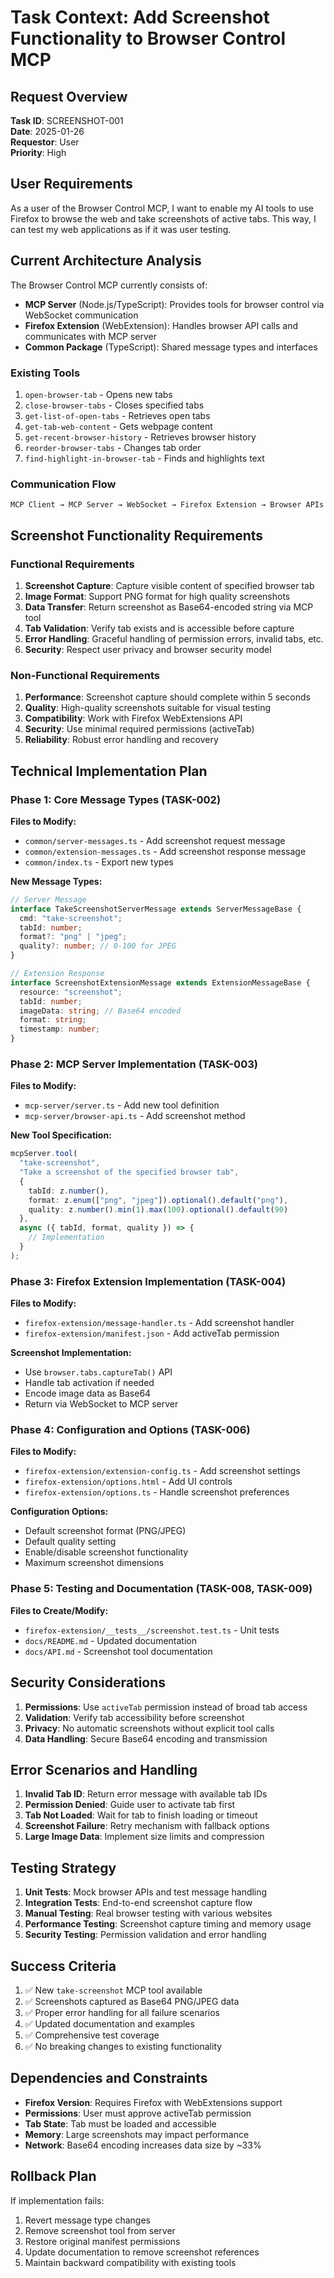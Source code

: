 # Task Context: Add Screenshot Functionality to Browser Control MCP

## Request Overview
**Task ID**: SCREENSHOT-001  
**Date**: 2025-01-26  
**Requestor**: User  
**Priority**: High  

## User Requirements
As a user of the Browser Control MCP, I want to enable my AI tools to use Firefox to browse the web and take screenshots of active tabs. This way, I can test my web applications as if it was user testing.

## Current Architecture Analysis
The Browser Control MCP currently consists of:
- **MCP Server** (Node.js/TypeScript): Provides tools for browser control via WebSocket communication
- **Firefox Extension** (WebExtension): Handles browser API calls and communicates with MCP server
- **Common Package** (TypeScript): Shared message types and interfaces

### Existing Tools
1. `open-browser-tab` - Opens new tabs
2. `close-browser-tabs` - Closes specified tabs  
3. `get-list-of-open-tabs` - Retrieves open tabs
4. `get-tab-web-content` - Gets webpage content
5. `get-recent-browser-history` - Retrieves browser history
6. `reorder-browser-tabs` - Changes tab order
7. `find-highlight-in-browser-tab` - Finds and highlights text

### Communication Flow
```
MCP Client → MCP Server → WebSocket → Firefox Extension → Browser APIs
```

## Screenshot Functionality Requirements

### Functional Requirements
1. **Screenshot Capture**: Capture visible content of specified browser tab
2. **Image Format**: Support PNG format for high quality screenshots
3. **Data Transfer**: Return screenshot as Base64-encoded string via MCP tool
4. **Tab Validation**: Verify tab exists and is accessible before capture
5. **Error Handling**: Graceful handling of permission errors, invalid tabs, etc.
6. **Security**: Respect user privacy and browser security model

### Non-Functional Requirements
1. **Performance**: Screenshot capture should complete within 5 seconds
2. **Quality**: High-quality screenshots suitable for visual testing
3. **Compatibility**: Work with Firefox WebExtensions API
4. **Security**: Use minimal required permissions (activeTab)
5. **Reliability**: Robust error handling and recovery

## Technical Implementation Plan

### Phase 1: Core Message Types (TASK-002)
**Files to Modify:**
- `common/server-messages.ts` - Add screenshot request message
- `common/extension-messages.ts` - Add screenshot response message  
- `common/index.ts` - Export new types

**New Message Types:**
```typescript
// Server Message
interface TakeScreenshotServerMessage extends ServerMessageBase {
  cmd: "take-screenshot";
  tabId: number;
  format?: "png" | "jpeg";
  quality?: number; // 0-100 for JPEG
}

// Extension Response
interface ScreenshotExtensionMessage extends ExtensionMessageBase {
  resource: "screenshot";
  tabId: number;
  imageData: string; // Base64 encoded
  format: string;
  timestamp: number;
}
```

### Phase 2: MCP Server Implementation (TASK-003)
**Files to Modify:**
- `mcp-server/server.ts` - Add new tool definition
- `mcp-server/browser-api.ts` - Add screenshot method

**New Tool Specification:**
```typescript
mcpServer.tool(
  "take-screenshot",
  "Take a screenshot of the specified browser tab",
  { 
    tabId: z.number(),
    format: z.enum(["png", "jpeg"]).optional().default("png"),
    quality: z.number().min(1).max(100).optional().default(90)
  },
  async ({ tabId, format, quality }) => {
    // Implementation
  }
);
```

### Phase 3: Firefox Extension Implementation (TASK-004)
**Files to Modify:**
- `firefox-extension/message-handler.ts` - Add screenshot handler
- `firefox-extension/manifest.json` - Add activeTab permission

**Screenshot Implementation:**
- Use `browser.tabs.captureTab()` API
- Handle tab activation if needed
- Encode image data as Base64
- Return via WebSocket to MCP server

### Phase 4: Configuration and Options (TASK-006)
**Files to Modify:**
- `firefox-extension/extension-config.ts` - Add screenshot settings
- `firefox-extension/options.html` - Add UI controls
- `firefox-extension/options.ts` - Handle screenshot preferences

**Configuration Options:**
- Default screenshot format (PNG/JPEG)
- Default quality setting
- Enable/disable screenshot functionality
- Maximum screenshot dimensions

### Phase 5: Testing and Documentation (TASK-008, TASK-009)
**Files to Create/Modify:**
- `firefox-extension/__tests__/screenshot.test.ts` - Unit tests
- `docs/README.md` - Updated documentation
- `docs/API.md` - Screenshot tool documentation

## Security Considerations
1. **Permissions**: Use `activeTab` permission instead of broad tab access
2. **Validation**: Verify tab accessibility before screenshot
3. **Privacy**: No automatic screenshots without explicit tool calls
4. **Data Handling**: Secure Base64 encoding and transmission

## Error Scenarios and Handling
1. **Invalid Tab ID**: Return error message with available tab IDs
2. **Permission Denied**: Guide user to activate tab first
3. **Tab Not Loaded**: Wait for tab to finish loading or timeout
4. **Screenshot Failure**: Retry mechanism with fallback options
5. **Large Image Data**: Implement size limits and compression

## Testing Strategy
1. **Unit Tests**: Mock browser APIs and test message handling
2. **Integration Tests**: End-to-end screenshot capture flow
3. **Manual Testing**: Real browser testing with various websites
4. **Performance Testing**: Screenshot capture timing and memory usage
5. **Security Testing**: Permission validation and error handling

## Success Criteria
1. ✅ New `take-screenshot` MCP tool available
2. ✅ Screenshots captured as Base64 PNG/JPEG data
3. ✅ Proper error handling for all failure scenarios
4. ✅ Updated documentation and examples
5. ✅ Comprehensive test coverage
6. ✅ No breaking changes to existing functionality

## Dependencies and Constraints
- **Firefox Version**: Requires Firefox with WebExtensions support
- **Permissions**: User must approve activeTab permission
- **Tab State**: Tab must be loaded and accessible
- **Memory**: Large screenshots may impact performance
- **Network**: Base64 encoding increases data size by ~33%

## Rollback Plan
If implementation fails:
1. Revert message type changes
2. Remove screenshot tool from server
3. Restore original manifest permissions
4. Update documentation to remove screenshot references
5. Maintain backward compatibility with existing tools